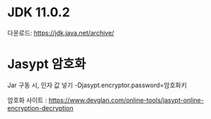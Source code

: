 # JDK 11.0.2
다운로드: https://jdk.java.net/archive/

# Jasypt 암호화
Jar 구동 시, 인자 값 넣기
-Djasypt.encryptor.password=암호화키

암호화 사이트 : https://www.devglan.com/online-tools/jasypt-online-encryption-decryption

